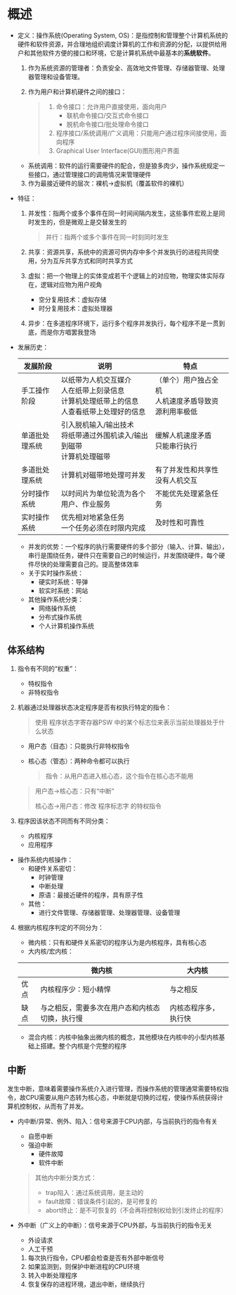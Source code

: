 

# 概述

+ 定义：操作系统(Operating System, OS)：是指控制和管理整个计算机系统的硬件和软件资源，并合理地组织调度计算机的工作和资源的分配，以提供给用户和其他软件方便的接口和环境，它是计算机系统中最基本的**系统软件**。

  1. 作为系统资源的管理者：负责安全、高效地文件管理、存储器管理、处理器管理和设备管理。

  2. 作为用户和计算机硬件之间的接口：

     > 1. 命令接口：允许用户直接使用，面向用户
     >    + 联机命令接口/交互式命令接口
     >    + 脱机命令接口/批处理命令接口
     > 2. 程序接口/系统调用/广义调用：只能用户通过程序间接使用，面向程序
     > 3. Graphical User Interface(GUI)图形用户界面
     >

  + 系统调用：软件的运行需要硬件的配合，但是狼多肉少，操作系统规定一些接口，通过管理接口的调用情况来管理硬件

  3. 作为最接近硬件的层次：裸机->虚拟机（覆盖软件的裸机）

+ 特征：

  1. 并发性：指两个或多个事件在同一时间间隔内发生，这些事件宏观上是同时发生的，但是微观上是交替发生的

     > 并行：指两个或多个事件在同一时刻同时发生

  2. 共享：资源共享，系统中的资源可供内存中多个并发执行的进程共同使用，分为互斥共享方式和同时共享方式

  3. 虚拟：把一个物理上的实体变成若干个逻辑上的对应物，物理实体实际存在，逻辑对应物为用户视角

     + 空分复用技术：虚拟存储
     + 时分复用技术：虚拟处理器

  4. 异步：在多道程序环境下，运行多个程序并发执行，每个程序不是一贯到底，而是你方唱罢我登场

+ 发展历史：

  | 发展阶段       | 说明                                                         | 特点                                                   |
  | -------------- | ------------------------------------------------------------ | ------------------------------------------------------ |
  | 手工操作阶段   | 以纸带为人机交互媒介<br>人在纸带上刻录信息<br>计算机处理纸带上的信息<br>人查看纸带上处理好的信息 | （单个）用户独占全机<br>人机速度矛盾导致资源利用率极低 |
  | 单道批处理系统 | 引入脱机输入/输出技术<br>将纸带通过外围机读入/输出到磁带<br>计算机处理磁带 | 缓解人机速度矛盾<br>只能串行执行                       |
  | 多道批处理系统 | 计算机对磁带地处理可并发                                     | 有了并发性和共享性<br>没有人机交互                     |
  | 分时操作系统   | 以时间片为单位轮流为各个用户、作业服务                       | 不能优先处理紧急任务                                   |
  | 实时操作系统   | 优先相对地紧急任务<br>一个任务必须在时限内完成               | 及时性和可靠性                                         |

  + 并发的优势：一个程序的执行需要硬件的多个部分（输入、计算、输出），串行是围绕任务，硬件只在需要自己的时候运行，并发围绕硬件，每个硬件尽快的处理需要自己的。提高整体效率
  + 关于实时操作系统：
    + 硬实时系统：导弹
    + 软实时系统：网站
  + 其他操作系统分类：
    + 网络操作系统
    + 分布式操作系统
    + 个人计算机操作系统

## 体系结构

1. 指令有不同的“权重”：

   + 特权指令
   + 非特权指令

2. 机器通过处理器状态决定程序是否有权执行特定的指令：

   > 使用 程序状态字寄存器PSW 中的某个标志位来表示当前处理器处于什么状态

   + 用户态（目态）：只能执行非特权指令

   + 核心态（管态）：两种命令都可以执行

     > 指令：从用户态进入核心态，这个指令在核心态不能用

   > 用户态$\rightarrow$核心态：只有“中断”
   >
   > 核心态$\rightarrow$用户态：修改 程序标志字 的特权指令

3. 程序因该状态不同而有不同分类：

   + 内核程序
   + 应用程序

+ 操作系统内核操作：
  + 和硬件关系密切：
    + 时钟管理
    + 中断处理
    + 原语：最接近硬件的程序，具有原子性
  + 其他：
    + 进行文件管理、存储器管理、处理器管理、设备管理

4. 根据内核程序判定的不同分为：

   + 微内核：只有和硬件关系密切的程序认为是内核程序，具有核心态
   + 大内核/宏内核：

   |      | 微内核                                         | 大内核               |
   | ---- | ---------------------------------------------- | -------------------- |
   | 优点 | 内核程序少：短小精悍                           | 与之相反             |
   | 缺点 | 与之相反，需要多次在用户态和内核态切换，执行慢 | 内核态程序多，执行快 |
   
   + 混合内核：内核中抽象出微内核的概念，其他模块在内核中的小型内核基础上搭建。整个内核是个完整的程序

## 中断

发生中断，意味着需要操作系统介入进行管理，而操作系统的管理通常需要特权指令，故CPU需要从用户态转为核心态，中断就是切换的过程，使操作系统获得计算机控制权，从而有了并发。

+ 内中断/异常、例外、陷入：信号来源于CPU内部，与当前执行的指令有关

  + 自愿中断
  + 强迫中断
    + 硬件故障
    + 软件中断

  > 其他内中断分类方式：
  >
  > + trap陷入：通过系统调用，是主动的
  > + fault故障：错误条件引起的，是可修复的
  > + abort终止：是不可恢复的（不会再将控制权给到引发终止的程序）

+ 外中断（广义上的中断）：信号来源于CPU外部，与当前执行的指令无关

  + 外设请求
  + 人工干预

  1. 每次执行指令，CPU都会检查是否有外部中断信号
  2. 如果监测到，则保护中断进程的CPU环境
  3. 转入中断处理程序
  4. 恢复保存的进程环境，退出中断，继续执行
